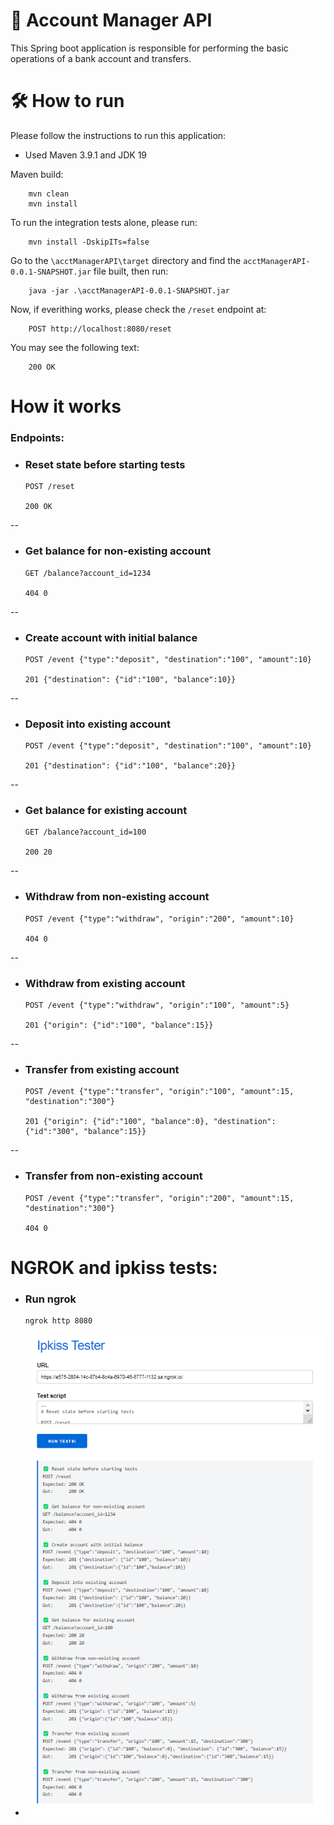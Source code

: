 # 📁 Account Manager API

This Spring boot application is responsible for performing the basic operations of a bank account and transfers.

# 🛠️ How to run

Please follow the instructions to run this application:

* Used Maven 3.9.1 and JDK 19

Maven build:

        mvn clean
        mvn install

To run the integration tests alone, please run:

        mvn install -DskipITs=false

Go to the `\acctManagerAPI\target` directory and find the `acctManagerAPI-0.0.1-SNAPSHOT.jar` file built, then run:

        java -jar .\acctManagerAPI-0.0.1-SNAPSHOT.jar


Now, if everithing works, please check the `/reset` endpoint at:

        POST http://localhost:8080/reset

You may see the following text:
    
        200 OK

#  How it works

### Endpoints:

* ### Reset state before starting tests

      POST /reset

      200 OK


--
* ### Get balance for non-existing account

      GET /balance?account_id=1234

      404 0


--
* ### Create account with initial balance

      POST /event {"type":"deposit", "destination":"100", "amount":10}

      201 {"destination": {"id":"100", "balance":10}}


--
* ### Deposit into existing account

      POST /event {"type":"deposit", "destination":"100", "amount":10}

      201 {"destination": {"id":"100", "balance":20}}


--
* ### Get balance for existing account

      GET /balance?account_id=100

      200 20

--
* ### Withdraw from non-existing account

      POST /event {"type":"withdraw", "origin":"200", "amount":10}

      404 0

--
* ### Withdraw from existing account

      POST /event {"type":"withdraw", "origin":"100", "amount":5}

      201 {"origin": {"id":"100", "balance":15}}

--
* ### Transfer from existing account

      POST /event {"type":"transfer", "origin":"100", "amount":15, "destination":"300"}

      201 {"origin": {"id":"100", "balance":0}, "destination": {"id":"300", "balance":15}}

--
* ### Transfer from non-existing account

      POST /event {"type":"transfer", "origin":"200", "amount":15, "destination":"300"}

      404 0

# NGROK and ipkiss tests:

* ### Run ngrok

      ngrok http 8080

* ![img.png](img.png)